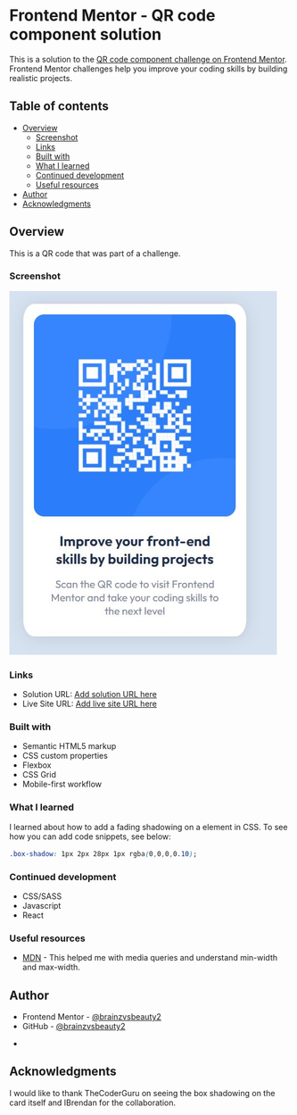 # Frontend Mentor - QR code component solution

This is a solution to the [QR code component challenge on Frontend Mentor](https://www.frontendmentor.io/challenges/qr-code-component-iux_sIO_H). Frontend Mentor challenges help you improve your coding skills by building realistic projects. 

## Table of contents

- [Overview](#overview)
  - [Screenshot](#screenshot)
  - [Links](#links)
  - [Built with](#built-with)
  - [What I learned](#what-i-learned)
  - [Continued development](#continued-development)
  - [Useful resources](#useful-resources)
- [Author](#author)
- [Acknowledgments](#acknowledgments)


## Overview

This is a QR code that was part of a challenge.

### Screenshot

![](/QR%20Code%20Completed.JPG)


### Links

- Solution URL: [Add solution URL here](https://github.com/brainzvsbeauty2/QR-Code)
- Live Site URL: [Add live site URL here](https://brainz-qrcodecomponent.netlify.app/)


### Built with

- Semantic HTML5 markup
- CSS custom properties
- Flexbox
- CSS Grid
- Mobile-first workflow


### What I learned

I learned about how to add a fading shadowing on a element in CSS. 
To see how you can add code snippets, see below:

```css
.box-shadow: 1px 2px 28px 1px rgba(0,0,0,0.10);
```
### Continued development

* CSS/SASS
* Javascript
* React


### Useful resources

- [MDN](https://developer.mozilla.org/en-US/docs/Web/CSS/Media_Queries/Using_media_queries) - This helped me with media queries and understand min-width and max-width.

## Author

- Frontend Mentor - [@brainzvsbeauty2](https://www.frontendmentor.io/profile/brainzvsbeauty2)
- GitHub - [@brainzvsbeauty2](https://github.com/brainzvsbeauty2)
*

## Acknowledgments

I would like to thank TheCoderGuru on seeing the box shadowing on the card itself and IBrendan for the collaboration.

